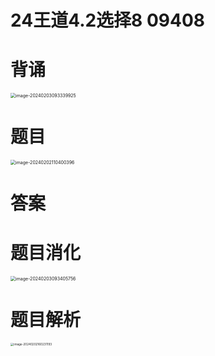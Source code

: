 # 24王道4.2选择8 09408



# 背诵

<img src="https://cvp.oss-cn-shanghai.aliyuncs.com/picgo/202402030933786.png" alt="image-20240203093339925" style="zoom:50%;" />



# 题目

<img src="https://cvp.oss-cn-shanghai.aliyuncs.com/picgo/202402021104482.png" alt="image-20240202110400396" style="zoom:50%;" />



# 答案





# 题目消化

<img src="https://cvp.oss-cn-shanghai.aliyuncs.com/picgo/202402030934337.png" alt="image-20240203093405756" style="zoom:50%;" />



# 题目解析

<img src="https://cvp.oss-cn-shanghai.aliyuncs.com/picgo/202402021602641.png" alt="image-20240202160231193" style="zoom:33%;" />
